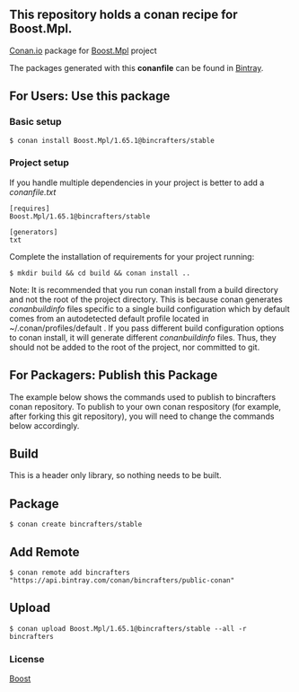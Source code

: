 ## This repository holds a conan recipe for Boost.Mpl.

[Conan.io](https://conan.io) package for [Boost.Mpl](https://github.com/Boostorg/Mpl) project

The packages generated with this **conanfile** can be found in [Bintray](https://bintray.com/bincrafters/public-conan/Boost.Mpl%3Abincrafters).

## For Users: Use this package

### Basic setup

    $ conan install Boost.Mpl/1.65.1@bincrafters/stable

### Project setup

If you handle multiple dependencies in your project is better to add a *conanfile.txt*

    [requires]
    Boost.Mpl/1.65.1@bincrafters/stable

    [generators]
    txt

Complete the installation of requirements for your project running:

    $ mkdir build && cd build && conan install ..
	
Note: It is recommended that you run conan install from a build directory and not the root of the project directory.  This is because conan generates *conanbuildinfo* files specific to a single build configuration which by default comes from an autodetected default profile located in ~/.conan/profiles/default .  If you pass different build configuration options to conan install, it will generate different *conanbuildinfo* files.  Thus, they should not be added to the root of the project, nor committed to git. 

## For Packagers: Publish this Package

The example below shows the commands used to publish to bincrafters conan repository. To publish to your own conan respository (for example, after forking this git repository), you will need to change the commands below accordingly. 

## Build  

This is a header only library, so nothing needs to be built.

## Package 

    $ conan create bincrafters/stable
	
## Add Remote

	$ conan remote add bincrafters "https://api.bintray.com/conan/bincrafters/public-conan"

## Upload

    $ conan upload Boost.Mpl/1.65.1@bincrafters/stable --all -r bincrafters

### License
[Boost](www.boost.org/LICENSE_1_0.txt)
